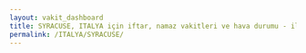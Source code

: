 ```yaml
---
layout: vakit_dashboard
title: SYRACUSE, ITALYA için iftar, namaz vakitleri ve hava durumu - ilçe/eyalet seç
permalink: /ITALYA/SYRACUSE/
---
```


<script type="text/javascript">
  var GLOBAL_COUNTRY = 'ITALYA';
  var GLOBAL_CITY = 'SYRACUSE';
  var GLOBAL_STATE = '';
  var lat = 72;
  var lon = 21;
</script>
